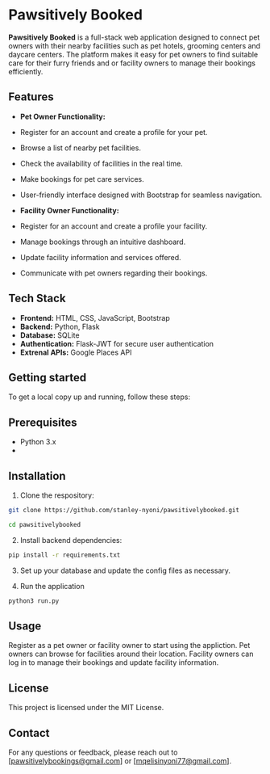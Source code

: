 # Pawsitively Booked

**Pawsitively Booked** is a full-stack web application designed to connect pet owners with their nearby facilities such as pet hotels, grooming centers and daycare centers. The platform makes it easy for pet owners to find suitable care for their furry friends and or facility owners to manage their bookings efficiently.

## Features

- **Pet Owner Functionality:**
- Register for an account and create a profile for your pet.
- Browse a list of nearby pet facilities.
- Check the availability of facilities in the real time.
- Make bookings for pet care services.
- User-friendly interface designed with Bootstrap for seamless navigation.

- **Facility Owner Functionality:**
- Register for an account and create a profile your facility.
- Manage bookings through an intuitive dashboard.
- Update facility information and services offered.
- Communicate with pet owners regarding their bookings.

## Tech Stack

- **Frontend:** HTML, CSS, JavaScript, Bootstrap
- **Backend:** Python, Flask
- **Database:** SQLite
- **Authentication:** Flask-JWT for secure user authentication
- **Extrenal APIs:** Google Places API

## Getting started

To get a local copy up and running, follow these steps:

## Prerequisites

- Python 3.x
- 

## Installation

1. Clone the respository:
```bash
git clone https://github.com/stanley-nyoni/pawsitivelybooked.git

cd pawsitivelybooked
```

2. Install backend dependencies:
```bash
pip install -r requirements.txt
```

3. Set up your database and update the config files as necessary.

4. Run the application

```bash
python3 run.py
```

## Usage

Register as a pet owner or facility owner to start using the appliction. Pet owners can browse for facilities around their location. Facility owners can log in to manage their bookings and update facility information.


## License

This project is licensed under the MIT License.

## Contact

For any questions or feedback, please reach out to [pawsitivelybookings@gmail.com] or [mqelisinyoni77@gmail.com].



